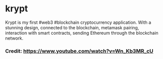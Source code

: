 # krypt
Krypt is my first #web3 #blockchain cryptocurrency application. With a stunning design, connected to the blockchain, metamask pairing, interaction with smart contracts, sending Ethereum through the blockchain network.

### Credit: https://www.youtube.com/watch?v=Wn_Kb3MR_cU

